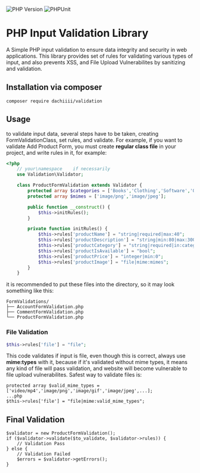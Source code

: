 ![PHP Version](https://img.shields.io/badge/php-8.3.6-purple)
![PHPUnit](https://img.shields.io/badge/PHPUnit-^11.3-yellow)

# PHP Input Validation Library

A Simple PHP input validation to ensure data integrity and security in web applications.
This library provides set of rules for validating various types of input, and also
prevents XSS, and File Upload Vulnerabilites by sanitizing and validation.

## Installation via composer
```
composer require dachiiii/validation
```

## Usage

to validate input data, several steps have to be taken, creating FormValidationClass, set rules, and validate.
For example, if you want to validate Add Product Form, you must create **regular class file** in your project,
and write rules in it, for example:

```php
<?php
    // your\namespace    if necessarily
    use Validation\Validator;

    class ProductFormValidation extends Validator {
        protected array $categories = ['Books','Clothing','Software','Other'];
        protected array $mimes = ['image/png','image/jpeg'];

        public function __construct() {  
            $this->initRules();
        }

        private function initRules() {
            $this->rules['productName'] = "string|required|max:40";
            $this->rules['productDescription'] = "string|min:80|max:3000";
            $this->rules['productCategory'] = "string|required|in:categories";
            $this->rules['productIsAvailable'] = "bool";
            $this->rules['productPrice'] = "integer|min:0";
            $this->rules['productImage'] = "file|mime:mimes";
        }
    }
```

it is recommended to put these files into the directory, so it may look something like this:

```
FormValidations/
├── AccountFormValidation.php
├── CommentFormValidation.php
└── ProductFormValidation.php
```

### File Validation

```php
$this->rules['file'] = "file";
```

This code validates if input is file, even though this is correct, always use **mime:types** with it,
because if it's validated without mime types, it means any kind of file will pass validation, and
website will become vulnerable to file upload vulnerabilites. Safest way to validate files is:

```
protected array $valid_mime_types = ['video/mp4','image/png','image/gif','image/jpeg',...];
...php
$this->rules['file'] = "file|mime:valid_mime_types";
```

## Final Validation

```
$validator = new ProductFormValidation();
if ($validator->validate($to_validate, $validator->rules)) {
    // Validation Pass
} else {
    // Validation Failed
    $errors = $validator->getErrors();
}
```
